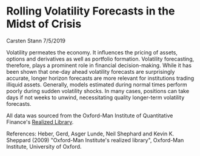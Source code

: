 Rolling Volatility Forecasts in the Midst of Crisis
================
Carsten Stann
7/5/2019

Volatility permeates the economy. It influences the pricing of assets, options and derivatives as well as portfolio formation. Volatility forecasting, therefore, plays a prominent role in financial decision-making. While it has been shown that one-day ahead volatility forecasts are surprisingly accurate, longer horizon forecasts are more relevant for institutions trading illiquid assets. Generally, models estimated during normal times perform poorly during sudden volatility shocks. In many cases, positions can take days if not weeks to unwind, necessitating quality longer-term volatility forecasts.

All data was sourced from the Oxford-Man Institute of Quantitative Finance's [Realized Library](https://realized.oxford-man.ox.ac.uk/).

References: Heber, Gerd, Asger Lunde, Neil Shephard and Kevin K. Sheppard (2009) "Oxford-Man Institute's realized library", Oxford-Man Institute, University of Oxford.
